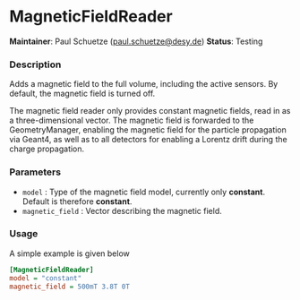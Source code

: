 # MagneticFieldReader
**Maintainer**: Paul Schuetze (<paul.schuetze@desy.de>)
**Status**: Testing

### Description
Adds a magnetic field to the full volume, including the active sensors. By default, the magnetic field is turned off.

The magnetic field reader only provides constant magnetic fields, read in as a three-dimensional vector. The magnetic field is forwarded to the GeometryManager, enabling the magnetic field for the particle propagation via Geant4, as well as to all detectors for enabling a Lorentz drift during the charge propagation.

### Parameters
* `model` : Type of the magnetic field model, currently only **constant**. Default is therefore **constant**.
* `magnetic_field` : Vector describing the magnetic field.

### Usage
A simple example is given below

```ini
[MagneticFieldReader]
model = "constant"
magnetic_field = 500mT 3.8T 0T
```